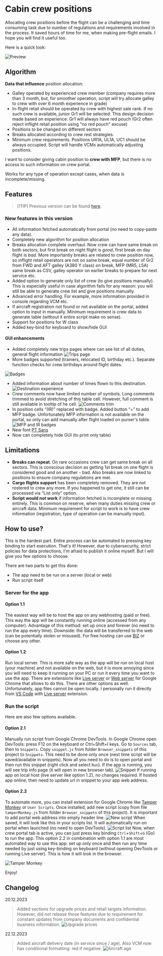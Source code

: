 # Cabin crew positions

Allocating crew positions before the flight can be a challenging and time consuming task due to number of regulations and requirements involved in the process. It saved hours of time for me, when making pre-flight emails. I hope you will find it useful too.

Here is a quick look:

![Preview](screenshots/scr10.gif)

## Algorithm

__Data that influence__ position allocation:

* Galley operated by experienced crew member (company requires more than 3 month, but, for smoother operation, script will try allocate galley to crew with over 6 month experience in grade)
* In-flight retail should be operated by crew with highest sale rank. If no such crew is available, junior Gr1 will be selected. This design decision made based on experience: Gr1 will always have red pouch (Gr2 often reject inflight retail position using "no red pouch" excuse)
* Positions to be changed on different sectors
* Breaks allocated according to crew rest strategies.
* Minimum crew requirements. Positions UR1A, UL1A, UC1 should be always occupied. Script will handle VCMs automatically adjusting positions.

I want to consider giving cabin position to __crew with MFP__, but there is no access to such information on crew portal.

Works for any type of operation except cases, when data is incomplete/missing.

## Features
>
> [!TIP]
> Previous version can be found [here](https://github.com/nevtemu/crew-positions "Crew positions 2").

### New features in this version

* All information fetched automatically from portal (no need to copy-paste any data).
* Completely new algorithm for position allocation
* Breaks allocation complete overhaul. Now crew can have same break on both sectors, but first break on night flight is *good*, first break on day flight is *bad*. More importantly breaks are related to crew position now, so inflight retail  operators are not on same break, equal number of Gr2 from FWD and AFT galley (A380 Y class) on break, MFP (MR5, L5A) same break as CSV, galley operator on earlier breaks to prepare for next service etc.
* Added option to generate only list of crew (to give positions manually). This is especially useful in case algorithm fails for any reason: you will still be able to generate crew list and give positions manually.
* Advanced error handling. For example, more information provided in console regarding VCM etc.
* If aircraft registration not found or not available on the portal, added option to input in manually. Minimum requirement is crew data to generate table (without it entire script make no sense).
* Support for positions for W class
* Added key-bind for keyboard to show/hide GUI

#### GUI enhancements

* Added completely new trips pages where can see list of all duties, general flight information
![Trips page](screenshots/scr1.png)
* More badges supported (trainers, relocated ID, birthday etc.). Separate function checks for crew birthdays around flight dates.

![Badges](screenshots/scr2.png)

* Added information about number of times flown to this destination.
![Destination experience](screenshots/scr3.png)
* Crew comments now have limited number of symbols. Long comments trimmed to avoid stretching of this table cell. However, full comment is still available in tooltip of he cell.
![Comments trim](screenshots/scr4.png)
* In position cells “(IR)” replaced with badge. Added button “+” to add MFP badge. Unfortunately MFP information is not available on the portal, so only can add manually after flight loaded on purser's table.
![MFP and IR badges](screenshots/scr5.png)
* New font [PT Sans](https://www.paratype.com/collections/pt/44157 "PT Sans")
* Now can completely hide GUI (to print only table)

## Limitations

* __Breaks can repeat__. On rare occasions crew can get same break on all sectors. This is conscious decision as getting 1st break on one flight is considered good and on another - bad. Also breaks are now linked to positions to ensure company regulations are met.
* __Cargo flights support__ has been completely removed. They are not rostered to crew any more. If you happened to get one, it still can be processed via “List only” option.
* __Script would not work__ if information fetched is incomplete or missing entirely. This is common on reserve, when many duties missing crew or aircraft data. Minimum requirement for script to work is to have crew information (registration, type of operation can be manually input).

## How to use?

This is the hardest part. Entire process can be automated to pressing key binding to start execution. That's it! However, due to cybersecurity, strict policies for data protections, I'm afraid to publish it online myself. But I will give you few options to choose.

There are two parts to get this done:

* The app need to be run on a server (local or web)
* Run script itself

### Server for the app

#### Option 1.1

The easiest way will be to host the app on any webhosting (paid or free). This way the app will be constantly running online (accessed from any computer). Advantage of this method: set up once and forever (no need to run the app every time). Downside: the data will be transferred to the web (can be potentially stolen or misused). For free hosting can use [BIZ](https://www.biz.nf "biz.nf") or choose any other.

#### Option 1.2

Run local server. This is more safe way as the app will be run on local host (your machine) and not available on the web, but it is more annoying since you will need to keep it running on your PC or run it every time you want to use the app. There are extensions like [Live server](https://chromewebstore.google.com/detail/live-server-web-extension/fiegdmejfepffgpnejdinekhfieaogmj "Live Server") or [Web server](https://chromewebstore.google.com/detail/web-server-for-chrome/ofhbbkphhbklhfoeikjpcbhemlocgigb "Web Server") for Google Chrome that allows to do this. There are other options as well. Unfortunately, app files cannot be open locally.
I personally run it directly from [VS Code](https://code.visualstudio.com "Visual Studio Code") with [Live server](https://marketplace.visualstudio.com/items?itemName=ritwickdey.LiveServer "Live Server") extension.

### Run the script

Here are also few options available.

#### Option 2.1

Manually run script from Google Chrome DevTools. In Google Chrome open DevTools: press F12 on the keyboard or Ctrl+Shift+I keys. Go to `Sources` tab, then to `Snippets`. Copy `snippet.js` from folder `Browser_snippets` of this project to `Snippets`. This need to be done only once (next time script will be saved/available in snippets). Now all you need to do is to open portal and then run this snippet (right click and select `Run`). If the app is running, you will see trip info page (it will open in new browser tab).
![Snippet](screenshots/scr6.png)
If running app on local host (live server like option 1.2), no changes required. If hosted app online, then need to update url in snippet to your app web address.

#### Option 2.2

To automate more, you can install extension for Google Chrome like [Tamper Monkey](https://chromewebstore.google.com/detail/tampermonkey/dhdgffkkebhmkfjojejmpbldmpobfkfo "Tamper Monkey") or `User Scripts`. Once installed, add new script (copy from file `tamperMonkey.js` from folder `Browser_snippets` of this project). It is important to add portal web address into empty header line.
![New script](screenshots/scr7.png)
When saved, it will look like this in your scripts list. It will automatically run on portal when launched (no need to open DevTools).
![Script list](screenshots/scr8.png)
Now, when crew portal tab is active, you can just press key binding `Ctrl`+`Shift`+`G` (Go) to run the app. This option 2.2 in combination with option 1.1 are most automated way to use this app: set up only once and then run any time needed by just using key-binding on keyboard (without opening DevTools or running Live server). This is how it will look in the browser.

![Tamper Monkey](screenshots/scr9.png)

Enjoy!

## Changelog

20.12.2023
> Added sections for upgrade prices and retail targets information. However, did not release those features due to requirement for constant updates from company documents and confidential business information.
> ![Upgrade prices](screenshots/scr11.png)

22.12.2023
> Added aircraft delivery date (in service since / age). Also VCM now has conditional formatting: red if negative.
> ![Aircraft age](screenshots/scr12.png)
